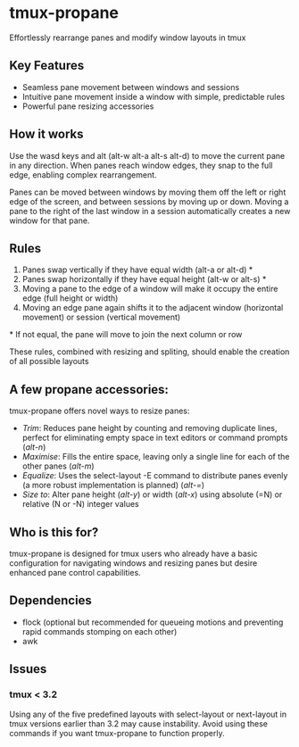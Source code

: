 # tmux-propane 

Effortlessly rearrange panes and modify window layouts in tmux

## Key Features
- Seamless pane movement between windows and sessions
- Intuitive pane movement inside a window with simple, predictable rules
- Powerful pane resizing accessories

<!-- ## Demos (asciinema/gifs) -->

<!-- Move a pane between columns -->

<!-- Move a pane between windows -->

<!-- Trim vim instinces -->

<!-- Toggle between column panes -->

## How it works
Use the wasd keys and alt (alt-w alt-a alt-s alt-d) to move the current pane in any direction. When panes reach window edges, they snap to the full edge, enabling complex rearrangement.

Panes can be moved between windows by moving them off the left or right edge of the screen, and between sessions by moving up or down. Moving a pane to the right of the last window in a session automatically creates a new window for that pane.

## Rules
1. Panes swap vertically if they have equal width (alt-a or alt-d) *
2. Panes swap horizontally if they have equal height (alt-w or alt-s) *
3. Moving a pane to the edge of a window will make it occupy the entire edge (full height or width)
4. Moving an edge pane again shifts it to the adjacent window (horizontal movement) or session (vertical movement)

\* If not equal, the pane will move to join the next column or row

These rules, combined with resizing and spliting, should enable the creation of all possible layouts


## A few propane accessories:
tmux-propane offers novel ways to resize panes:

- *Trim*: Reduces pane height by counting and removing duplicate lines, perfect for eliminating empty space in text editors or command prompts (*alt-n*)
- *Maximise*: Fills the entire space, leaving only a single line for each of the other panes (*alt-m*)
- *Equalize*: Uses the select-layout -E command to distribute panes evenly (a more robust implementation is planned) (*alt-=*)
- *Size to*: Alter pane height (*alt-y*) or width (*alt-x*) using absolute (=N) or relative (N or -N) integer values

## Who is this for?
tmux-propane is designed for tmux users who already have a basic configuration for navigating windows and resizing panes but desire enhanced pane control capabilities.

## Dependencies
- flock (optional but recommended for queueing motions and preventing rapid commands stomping on each other)
- awk

## Issues

### tmux < 3.2
Using any of the five predefined layouts with select-layout or next-layout in tmux versions earlier than 3.2 may cause instability. Avoid using these commands if you want tmux-propane to function properly.
